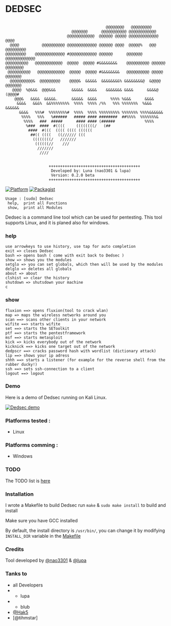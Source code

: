# DEDSEC

```
                                
                                            @@@@@@@@   @@@@@@@@@         
                             @@@@@@@      @@@@@@@@@@@ @@@@@@@@@@@@             
                           @@@@@@@@@@@@  @@@@@@ @@@@@ @@@@@@@@@@@@@  @@@@      
  @@@@          @@@@@@@@@@ @@@@@@@@@@@@@ @@@@@@ @@@@  @@@@@%   @@@ @@@@@@@@@   
@@@@@@@@@    @@@@@@@@@@@@@ #@@@@@@@@@@@@ @@@@@@      @@@@@@@     @@@@@@@@@@@@@ 
@@@@@@@@@@   @@@@@@@@@@@@  @@@@@  @@@@@ #&&&&&&&&    @@@@@@@@@@ @@@@@@ @@@@@@@@
 @@@@@@@@@@   @@@@@@@@@@@@  @@@@@  @@@@@ #&&&&&&&&   @@@@@@@@@@ @@@@@   @@@@@@@
  @@@@@@@@@@&  @@@@@@@@@    @@@@&  &&&&&  &&&&&&&&% &&&&&&&&@  &@@@@    @@@@@@@
   @@@@  %@&&&  @@@&&&       &&&&&  &&&&    &&&&&&& &&&&      &&&&@     (@@@@# 
    @@@&   &&&&  &&&&&.      &&&&&  &&&&      %%%% %&&&      &&&&              
     &&&&   &&&%  &&%%%%%%%%  %%%%  %%%% /%%   %%% %%%%%%%  %&&& &&&&&&        
      &&&&   %%%#  %%%%%%%%#  %%%%  %%%% %%%%%%%%% %%%%%%% %%%%&&&&&&          
       %%%%   %%%   %######   ##### #### ########  ##%%%%  %%%%%%%&            
        %%%%   ###  #####      #### #### (######             %%%%               
         %###  ####  #((((     ((((((((/   (##                                  
          ####  #(((  (((( (((( ((((((                                         
           ##(( ((((   ((////// (((                                            
            ((((((((/   ///////                                               
             ((((((//    ///                                                   
              ///////                                          
               ////                                     


                   ++++++++++++++++++++++++++++++++++++++++                    
                    Developed by: Luna (nao3301 & lupa)                      
                    Version: 0.2.0 beta                                        
                   ++++++++++++++++++++++++++++++++++++++++                    
```

[![Platform](https://img.shields.io/badge/platform-multiples-yellowgreen.svg)](https://github.com/nao3301/Dedsec#platforms-tested-) 
[![Packagist](https://img.shields.io/badge/license-MIT-orange.svg)](https://github.com/nao3301/Dedsec/blob/master/LICENSE)&nbsp;

```
Usage : [sudo] Dedsec
 help,  print all Functions
 show,  print all Modules

```

Dedsec is a command line tool which can be used for pentesting.
This tool supports Linux, and it is planed also for windows.

###  help

```
use arrowkeys to use history, use tap for auto completion
exit => closes Dedsec
bash => opens bash ( come with exit back to Dedsec )
show => shows you the modules
setglo => you can set globals, which then will be used by the modules
delglo => deletes all globals
about => about
clshist => clear the history
shutdown => shutsdown your machine
c

```

### show

```
fluxion ==> opens fluxion(tool to crack wlan)
map => maps the wireless networks around you
scan ==> scans other clients in your network
wifite ==> starts wifite
set ==> starts the SEToolkit
ptf ==> starts the pentestframework
msf ==> starts metasploit
kick => kicks everybody out of the network
kicknick ==> kicks one target out of the network
dedpscr ==> cracks password hash with wordlist (dictionary attack)
lip ==> shows your ip adress
shhh ==> starts a listener (for example for the reverse shell from the rubber ducky!)
ssh ==> sets ssh-connection to a client
logout ==> logout

```

### Demo

Here is a demo of Dedsec running on Kali Linux. 

[![Dedsec demo](https://asciinema.org/a/6jo8dd7d66ljrso5xon8ob5ub.png)](https://asciinema.org/a/6jo8dd7d66ljrso5xon8ob5ub)

### Platforms tested :

- Linux

### Platforms comming :

- Windows

### TODO

The TODO list is [here](https://github.com/nao3301/Dedsec/projects/1)

### Installation 

I wrote a Makefile to build Dedsec run `make` & `sudo make install` to build and install

Make sure you have GCC installed

By default, the install directory is `/usr/bin/`, you can change it by modifying `INSTALL_DIR` variable in the [Makefile](https://github.com/nao3301/Dedsec/blob/master/Makefile#L4) 



### Credits

Tool developed by [@nao3301](https://) & [@lupa](https://)

### Tanks to

- all Developers
- - lupa
- - blub
- [@Hak5](https:://hak5.org)
- [@tihmstar]
